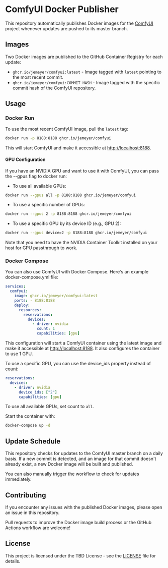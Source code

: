 # ComfyUI Docker Publisher

This repository automatically publishes Docker images for the [ComfyUI](https://github.com/comfyanonymous/ComfyUI) project whenever updates are pushed to its master branch.

## Images

Two Docker images are published to the GitHub Container Registry for each update:

- `ghcr.io/jemeyer/comfyui:latest` - Image tagged with `latest` pointing to the most recent commit.
- `ghcr.io/jemeyer/comfyui:COMMIT_HASH` - Image tagged with the specific commit hash of the ComfyUI repository.

## Usage

### Docker Run

To use the most recent ComfyUI image, pull the `latest` tag:

```bash
docker run -p 8188:8188 ghcr.io/jemeyer/comfyui
```

This will start ComfyUI and make it accessible at <http://localhost:8188>.

#### GPU Configuration

If you have an NVIDIA GPU and want to use it with ComfyUI, you can pass the --gpus flag to docker run:

- To use all available GPUs:

```bash
docker run --gpus all -p 8188:8188 ghcr.io/jemeyer/comfyui
```

- To use a specific number of GPUs:

```bash
docker run --gpus 2 -p 8188:8188 ghcr.io/jemeyer/comfyui
```

- To use a specific GPU by its device ID (e.g., GPU 2):

```bash
docker run --gpus device=2 -p 8188:8188 ghcr.io/jemeyer/comfyui
```

Note that you need to have the NVIDIA Container Toolkit installed on your host for GPU passthrough to work.

### Docker Compose

You can also use ComfyUI with Docker Compose. Here's an example docker-compose.yml file:

```yaml
services:
  comfyui:
    image: ghcr.io/jemeyer/comfyui:latest
    ports: - 8188:8188
    deploy:
      resources:
        reservations:
          devices:
            - driver: nvidia
              count: 1
              capabilities: [gpu]
```

This configuration will start a ComfyUI container using the latest image and make it accessible at <http://localhost:8188>. It also configures the container to use 1 GPU.

To use a specific GPU, you can use the device_ids property instead of count:

```yaml
reservations:
  devices:
    - driver: nvidia
      device_ids: ["2"]
      capabilities: [gpu]
```

To use all available GPUs, set count to `all`.

Start the container with:

```bash
docker-compose up -d
```

## Update Schedule

This repository checks for updates to the ComfyUI master branch on a daily basis. If a new commit is detected, and an image for that commit doesn't already exist, a new Docker image will be built and published.

You can also manually trigger the workflow to check for updates immediately.

## Contributing

If you encounter any issues with the published Docker images, please open an issue in this repository.

Pull requests to improve the Docker image build process or the GitHub Actions workflow are welcome!

## License

This project is licensed under the TBD License - see the [LICENSE](https://github.com/jemeyer/comfyui-docker/blob/main/LICENSE) file for details.

